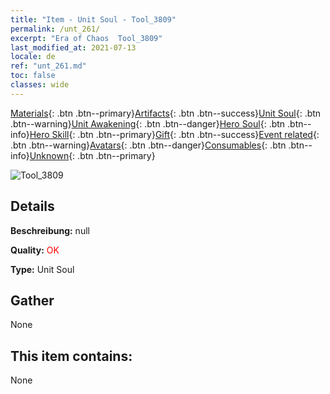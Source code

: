 ```yaml
---
title: "Item - Unit Soul - Tool_3809"
permalink: /unt_261/
excerpt: "Era of Chaos  Tool_3809"
last_modified_at: 2021-07-13
locale: de
ref: "unt_261.md"
toc: false
classes: wide
---
```

 [Materials](/ItemsDE/){: .btn .btn--primary}[Artifacts](/ItemsDE/Artifacts/){: .btn .btn--success}[Unit Soul](/ItemsDE/UnitSoul/){: .btn .btn--warning}[Unit Awakening](/ItemsDE/UnitAwakening/){: .btn .btn--danger}[Hero Soul](/ItemsDE/HeroSoul/){: .btn .btn--info}[Hero Skill](/ItemsDE/HeroSkill/){: .btn .btn--primary}[Gift](/ItemsDE/Gift/){: .btn .btn--success}[Event related](/ItemsDE/Events/){: .btn .btn--warning}[Avatars](/ItemsDE/Avatars/){: .btn .btn--danger}[Consumables](/ItemsDE/Consumables/){: .btn .btn--info}[Unknown](/ItemsDE/Unknown/){: .btn .btn--primary}

 ![Tool_3809](/images/u/ti_baihu.jpg)

## Details
 **Beschreibung:** null

 **Quality:** <span style="color: #FF0000">OK</span>

 **Type:** Unit Soul

## Gather

  None

## This item contains:

  None

